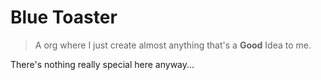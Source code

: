 # Blue Toaster

> A org where I just create almost anything that's a **Good** Idea to me.

There's nothing really special here anyway...
